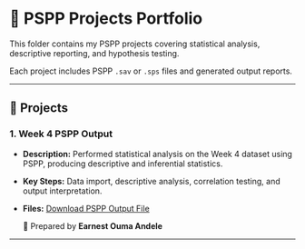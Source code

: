 # 📂 PSPP Projects Portfolio

This folder contains my PSPP projects covering statistical analysis, descriptive reporting, and hypothesis testing.  

Each project includes PSPP `.sav` or `.sps` files and generated output reports.

---

## 📜 Projects

### 1. Week 4 PSPP Output
- **Description:** Performed statistical analysis on the Week 4 dataset using PSPP, producing descriptive and inferential statistics.
- **Key Steps:** Data import, descriptive analysis, correlation testing, and output interpretation.
- **Files:** [Download PSPP Output File](week4_pspp_output.sav)

  📜 Prepared by **Earnest Ouma Andele**
---


